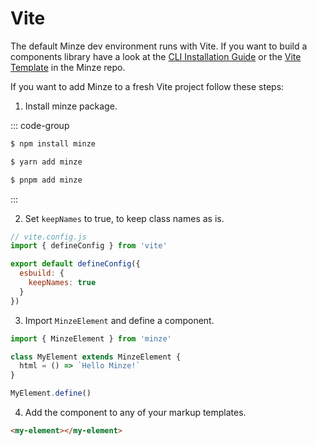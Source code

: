 # Vite

The default Minze dev environment runs with Vite. If you want to build a components library have a look at the [CLI Installation Guide](/guide/installation#cli) or the [Vite Template](https://github.com/n6ai/minze/tree/main/packages/create-minze/template-vite) in the Minze repo.

If you want to add Minze to a fresh Vite project follow these steps:

1. Install minze package.

::: code-group

```bash [npm]
$ npm install minze
```

```bash [yarn]
$ yarn add minze
```

```bash [pnpm]
$ pnpm add minze
```

:::

2. Set `keepNames` to true, to keep class names as is.

```js
// vite.config.js
import { defineConfig } from 'vite'

export default defineConfig({
  esbuild: {
    keepNames: true
  }
})
```

3. Import `MinzeElement` and define a component.

```js
import { MinzeElement } from 'minze'

class MyElement extends MinzeElement {
  html = () => `Hello Minze!`
}

MyElement.define()
```

4. Add the component to any of your markup templates.

```html
<my-element></my-element>
```
